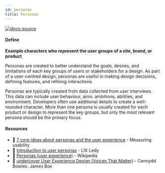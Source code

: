 ```yaml
---
id: personas
title: Personas
---
```


[![docs-source](https://img.shields.io/badge/SRC-UX%20Companion-blue)](https://play.google.com/store/apps/details?id=com.cyberduck.uxcompanion)

#### Define

**Example characters who represent the user groups of a site, brand, or product**

Personas are created to better understand the goals, desires, and limitations of each key groups of users or stakeholders for a design. As part of a user-centred design, personas are useful in making design decisions, defining features, and refining interactions.

Personas are typically created from data collected from user interviews. This data can include user behaviour, aims. ambitions, abilities, and environment. Developers often use additional details to create a well-rounded character. More than one persona is usually created for each product or design to represent the key groups, but only the most relevant persona should be the primary focus.

#### Resources

* 📃 [7 core ideas about personas and the user experience](https://measuringu.com/personas-ux/) - Measuring usability
* 📃 [Introduction to user personas](http://www.ux-lady.com/introduction-to-user-personas/e) - LIX Ledy
* 📃 [Personas (user experience)](https://en.wikipedia.org/wiki/Persona_(user_experience)) - Wikipedia
* 📘 [undercover User Experience Design (Voices That Matter)](https://www.amazon.co.uk/Undercover-Experience-Design-Voices-Matter-ebook/dp/B0045JKJ7G) - Cennydd Bowles. James Box